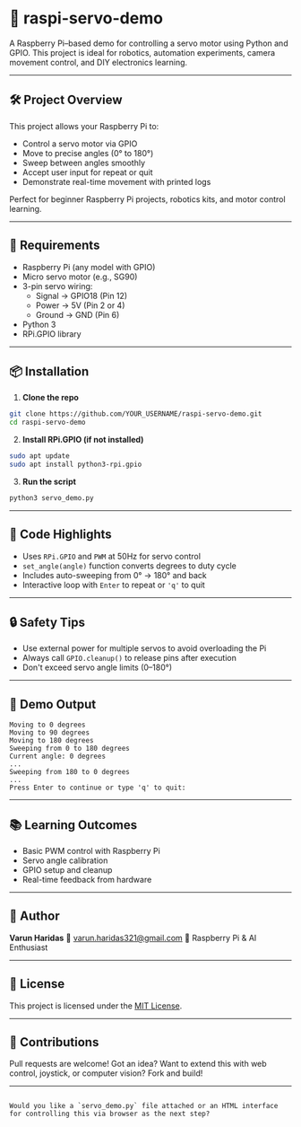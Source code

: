 # 🤖 raspi-servo-demo

A Raspberry Pi–based demo for controlling a servo motor using Python and GPIO. This project is ideal for robotics, automation experiments, camera movement control, and DIY electronics learning.

---

## 🛠️ Project Overview

This project allows your Raspberry Pi to:
- Control a servo motor via GPIO
- Move to precise angles (0° to 180°)
- Sweep between angles smoothly
- Accept user input for repeat or quit
- Demonstrate real-time movement with printed logs

Perfect for beginner Raspberry Pi projects, robotics kits, and motor control learning.

---

## 🧰 Requirements

- Raspberry Pi (any model with GPIO)
- Micro servo motor (e.g., SG90)
- 3-pin servo wiring:
  - Signal → GPIO18 (Pin 12)
  - Power → 5V (Pin 2 or 4)
  - Ground → GND (Pin 6)
- Python 3
- RPi.GPIO library

---

## 📦 Installation

1. **Clone the repo**

```bash
git clone https://github.com/YOUR_USERNAME/raspi-servo-demo.git
cd raspi-servo-demo
````

2. **Install RPi.GPIO (if not installed)**

```bash
sudo apt update
sudo apt install python3-rpi.gpio
```

3. **Run the script**

```bash
python3 servo_demo.py
```

---

## 📄 Code Highlights

* Uses `RPi.GPIO` and `PWM` at 50Hz for servo control
* `set_angle(angle)` function converts degrees to duty cycle
* Includes auto-sweeping from 0° → 180° and back
* Interactive loop with `Enter` to repeat or `'q'` to quit

---

## 🔒 Safety Tips

* Use external power for multiple servos to avoid overloading the Pi
* Always call `GPIO.cleanup()` to release pins after execution
* Don't exceed servo angle limits (0–180°)

---

## 📸 Demo Output

```
Moving to 0 degrees
Moving to 90 degrees
Moving to 180 degrees
Sweeping from 0 to 180 degrees
Current angle: 0 degrees
...
Sweeping from 180 to 0 degrees
...
Press Enter to continue or type 'q' to quit:
```

---

## 📚 Learning Outcomes

* Basic PWM control with Raspberry Pi
* Servo angle calibration
* GPIO setup and cleanup
* Real-time feedback from hardware

---

## 🧠 Author

**Varun Haridas**
📧 [varun.haridas321@gmail.com](mailto:varun.haridas321@gmail.com)
🚀 Raspberry Pi & AI Enthusiast

---

## 📄 License

This project is licensed under the [MIT License](LICENSE).

---

## 🌟 Contributions

Pull requests are welcome! Got an idea? Want to extend this with web control, joystick, or computer vision? Fork and build!

---

```

Would you like a `servo_demo.py` file attached or an HTML interface for controlling this via browser as the next step?
```
